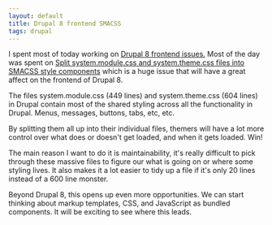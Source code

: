 ```yaml
---
layout: default
title: Drupal 8 frontend SMACSS
tags: drupal
---
```


I spent most of today working on [Drupal 8 frontend issues.](https://www.drupal.org/project/issues/search?text=&projects=Drupal%20core&assigned=&submitted=&project_issue_followers=&status[Open]=Open&&&issue_tags_op=%3D&issue_tags=frontend) Most of the day was spent on [Split system.module.css and system.theme.css files into SMACSS style components](https://www.drupal.org/node/2395853) which is a huge issue that will have a great affect on the frontend of Drupal 8.

The files system.module.css (449 lines) and system.theme.css (604 lines) in Drupal contain most of the shared styling across all the functionality in Drupal. Menus, messages, buttons, tabs, etc, etc.

By splitting them all up into their individual files, themers will have a lot more control over what does or doesn't get loaded, and when it gets loaded. Win!

The main reason I want to do it is maintainability, it's really difficult to pick through these massive files to figure our what is going on or where some styling lives. It also makes it a lot easier to tidy up a file if it's only 20 lines instead of a 600 line monster.

Beyond Drupal 8, this opens up even more opportunities. We can start thinking about markup templates, CSS, and JavaScript as bundled components. It will be exciting to see where this leads.


